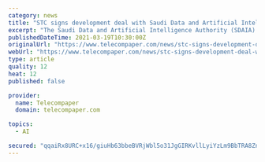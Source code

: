 ```yaml
---
category: news
title: "STC signs development deal with Saudi Data and Artificial Intelligence Authority"
excerpt: "The Saudi Data and Artificial Intelligence Authority (SDAIA) has signed an agreement with the Saudi Telecom Company (STC) to develop products using artificial intelligence (AI) in the fields of health, smart cities and infrastructure, SPA reported."
publishedDateTime: 2021-03-19T10:30:00Z
originalUrl: "https://www.telecompaper.com/news/stc-signs-development-deal-with-saudi-data-and-artificial-intelligence-authority--1376486"
webUrl: "https://www.telecompaper.com/news/stc-signs-development-deal-with-saudi-data-and-artificial-intelligence-authority--1376486"
type: article
quality: 12
heat: 12
published: false

provider:
  name: Telecompaper
  domain: telecompaper.com

topics:
  - AI

secured: "qqaiRx8URC+x16/giuHb63bbeBVRjWbl5o31JgGIRKvllLyiYzLm9BbTRA8ZnKqL8zG6ILj7d7XT308F7E31d6l0EPKyFUZLmKCYcNSngUEit9g9oKQmnh+pxnPUS03EkZGb/NCn5Hd86ToiMuc46uZx6fvol6YsplvVd8FJYqKcLnV18bmWg/zmGeoHzI8rg7nzBll1lite8Gae68NmuPwBDF5zvRoBC+Rsg5BrSedE7azgFqxZD8iaM8ZiY6R3AGgohuQjt7T8Hu0HLKvT9teUcjarPtvBO5k63wfA1a0MzCXjfbdXQq5sK/S6S9JNnj7ad7WUj0VdTh+zeyW9P/gxfCLgkKSdXqQMKsBOX8Q=;54FXgXDnMKzJuhxEb34PMA=="
---
```


